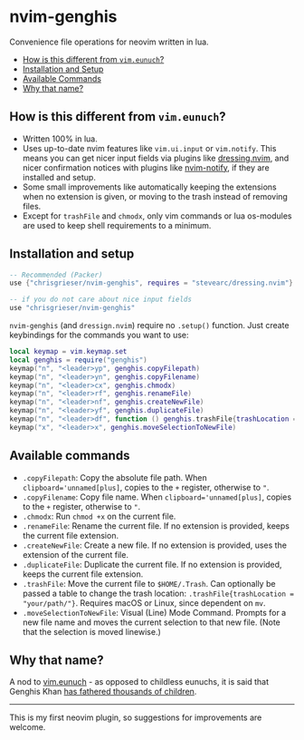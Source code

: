 # nvim-genghis
Convenience file operations for neovim written in lua. 

<!--toc:start-->
- [How is this different from `vim.eunuch`?](#how-is-this-different-from-vimeunuch)
- [Installation and Setup](#installation-and-setup)
- [Available Commands](#available-commands)
- [Why that name?](#why-that-name)
<!--toc:end-->

## How is this different from `vim.eunuch`?
- Written 100% in lua.
- Uses up-to-date nvim features like `vim.ui.input` or `vim.notify`. This means you can get nicer input fields via plugins like [dressing.nvim](https://github.com/stevearc/dressing.nvim), and nicer confirmation notices with plugins like [nvim-notify](https://github.com/rcarriga/nvim-notify), if they are installed and setup.
- Some small improvements like automatically keeping the extensions when no extension is given, or moving to the trash instead of removing files.
- Except for `trashFile` and `chmodx`, only vim commands or lua os-modules are used to keep shell requirements to a minimum. 

## Installation and setup

```lua
-- Recommended (Packer)
use {"chrisgrieser/nvim-genghis", requires = "stevearc/dressing.nvim"}

-- if you do not care about nice input fields
use "chrisgrieser/nvim-genghis"
```

`nvim-genghis` (and `dressign.nvim`) require no `.setup()` function. Just create keybindings for the commands you want to use:

```lua
local keymap = vim.keymap.set
local genghis = require("genghis")
keymap("n", "<leader>yp", genghis.copyFilepath)
keymap("n", "<leader>yn", genghis.copyFilename)
keymap("n", "<leader>cx", genghis.chmodx)
keymap("n", "<leader>rf", genghis.renameFile)
keymap("n", "<leader>nf", genghis.createNewFile)
keymap("n", "<leader>yf", genghis.duplicateFile)
keymap("n", "<leader>df", function () genghis.trashFile{trashLocation = "your/path"} end) -- ; default '~/.Trash'. Requires macOS or Linux for `mv`.
keymap("x", "<leader>x", genghis.moveSelectionToNewFile)
```

## Available commands
- `.copyFilepath`: Copy the absolute file path. When `clipboard='unnamed[plus]`, copies to the `+` register, otherwise to `"`.
- `.copyFilename`: Copy file name. When `clipboard='unnamed[plus]`, copies to the `+` register, otherwise to `"`.
- `.chmodx`: Run `chmod +x` on the current file.
- `.renameFile`: Rename the current file. If no extension is provided, keeps the current file extension.
- `.createNewFile`: Create a new file. If no extension is provided, uses the extension of the current file.
- `.duplicateFile`: Duplicate the current file. If no extension is provided, keeps the current file extension.
- `.trashFile`: Move the current file to `$HOME/.Trash`. Can optionally be passed a table to change the trash location: `.trashFile{trashLocation = "your/path/"}`. Requires macOS or Linux, since dependent on `mv`. 
- `.moveSelectionToNewFile`: Visual (Line) Mode Command. Prompts for a new file name and moves the current selection to that new file. (Note that the selection is moved linewise.)

## Why that name?
A nod to [vim.eunuch](https://github.com/tpope/vim-eunuch) - as opposed to childless eunuchs, it is said that Genghis Khan [has fathered thousands of children](https://allthatsinteresting.com/genghis-khan-children).

---

This is my first neovim plugin, so suggestions for improvements are welcome.
